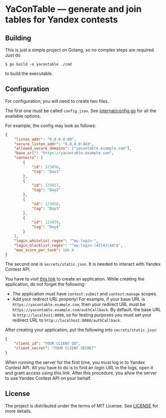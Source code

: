 # YaConTable — generate and join tables for Yandex contests

## Building

This is just a simple project on Golang, so no complex steps are required. Just do

```
$ go build -o yacontable ./cmd
```

to build the executable.

## Configuration

For configuration, you will need to create two files.

The first one must be called `config.json`. See [internal/config.go](internal/config.go) for all the available options.

For example, the config may look as follows:

```json
{
    "listen_addr": "0.0.0.0:80",
    "secure_listen_addr": "0.0.0.0:443",
    "allowed_secure_domains": ["yacontable.example.com"],
    "base_url": "https://yacontable.example.com",
    "contests": [
        {
            "id": 123456,
            "tag": "Day1"
        },
        {
            "id": 123457,
            "tag": "Day2"
        },
        {
            "id": 123458,
            "tag": "Day3"
        },
        {
            "id": 123459,
            "tag": "Day4"
        }
    ],
    "login_whitelist_regex": "^my-login-",
    "login_blacklist_regex": "^my-login-(42|43|44)$",
    "max_score_per_task": 100.0
}
```

The second one is `secrets/static.json`. It is needed to interact with Yandex Contest API.

You have to visit [this link](https://oauth.yandex.ru/client/new/) to create an application. While creating the application, do not forget the following:
- The application must have `contest:submit` and `contest:manage` scopes.
- Add your redirect URL properly! For example, if your base URL is `https://yacontable.example.com`, then your redirect URL must be `https://yacontable.example.com/authCallback`. By default, the base URL is `http://localhost:8080`, so for testing purposes you must set your redirect URL to `http://localhost:8080/authCallback`.

After creating your application, put the following into `secrets/static.json`:

```json
{
    "client_id": "YOUR CLIENT ID",
    "client_secret": "YOUR CLIENT SECRET"
}
```

When running the server for the first time, you must log in to Yandex Contest API. All you have to do is to find an login URL in the logs, open it and grant access using this link. After this procedure, you allow the server to use Yandex Contest API on your behalf.

## License

The project is distributed under the terms of MIT License. See [LICENSE](LICENSE) for more details.
